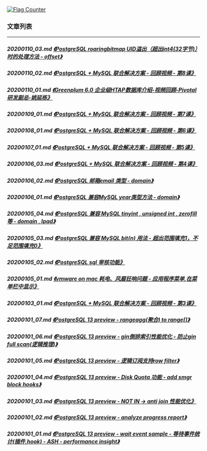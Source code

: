 <a rel="nofollow" href="http://info.flagcounter.com/h9V1"  ><img src="http://s03.flagcounter.com/count/h9V1/bg_FFFFFF/txt_000000/border_CCCCCC/columns_2/maxflags_12/viewers_0/labels_0/pageviews_0/flags_0/"  alt="Flag Counter"  border="0"  ></a>  
  
### 文章列表  
----  
##### 20200110_03.md   [《PostgreSQL roaringbitmap UID溢出（超出int4(32字节)）时的处理方法 - offset》](20200110_03.md)  
##### 20200110_02.md   [《PostgreSQL + MySQL 联合解决方案 - 回顾视频 -  第8课》](20200110_02.md)  
##### 20200110_01.md   [《Greenplum 6.0 企业级HTAP数据库介绍-视频回顾-Pivotal研发副总-姚延栋》](20200110_01.md)  
##### 20200109_01.md   [《PostgreSQL + MySQL 联合解决方案 - 回顾视频 -  第7课》](20200109_01.md)  
##### 20200108_01.md   [《PostgreSQL + MySQL 联合解决方案 - 回顾视频 -  第6课》](20200108_01.md)  
##### 20200107_01.md   [《PostgreSQL + MySQL 联合解决方案 - 回顾视频 -  第5课》](20200107_01.md)  
##### 20200106_03.md   [《PostgreSQL + MySQL 联合解决方案 - 回顾视频 -  第4课》](20200106_03.md)  
##### 20200106_02.md   [《PostgreSQL 邮箱email 类型 - domain》](20200106_02.md)  
##### 20200106_01.md   [《PostgreSQL 兼容MySQL year类型方法 - domain》](20200106_01.md)  
##### 20200105_04.md   [《PostgreSQL 兼容 MySQL tinyint , unsigned int , zerofill 等 - domain , lpad》](20200105_04.md)  
##### 20200105_03.md   [《PostgreSQL 兼容 MySQL bit(n) 用法 - 超出范围填充1，不足范围填充0》](20200105_03.md)  
##### 20200105_02.md   [《PostgreSQL sql 审核功能》](20200105_02.md)  
##### 20200105_01.md   [《vmware on mac 耗电、风扇狂响问题 - 应用程序菜单,在菜单栏中显示》](20200105_01.md)  
##### 20200103_01.md   [《PostgreSQL + MySQL 联合解决方案 - 回顾视频 -  第3课》](20200103_01.md)  
##### 20200101_07.md   [《PostgreSQL 13 preview - rangeagg(聚合) to range[]》](20200101_07.md)  
##### 20200101_06.md   [《PostgreSQL 13 preview - gin倒排索引性能优化 - 防止gin full scan(逻辑推理)》](20200101_06.md)  
##### 20200101_05.md   [《PostgreSQL 13 preview - 逻辑订阅支持row filter》](20200101_05.md)  
##### 20200101_04.md   [《PostgreSQL 13 preview - Disk Quota 功能 - add smgr block hooks》](20200101_04.md)  
##### 20200101_03.md   [《PostgreSQL 13 preview - NOT IN -> anti join 性能优化》](20200101_03.md)  
##### 20200101_02.md   [《PostgreSQL 13 preview - analyze progress report》](20200101_02.md)  
##### 20200101_01.md   [《PostgreSQL 13 preview - wait event sample - 等待事件统计(插件,hook) - ASH - performance insight》](20200101_01.md)  
